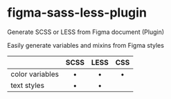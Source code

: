 # figma-sass-less-plugin

Generate SCSS or LESS from Figma document (Plugin)

Easily generate variables and mixins from Figma styles

|                 | SCSS | LESS | CSS |
| --------------- | :--: | :--: | :-: |
| color variables |  •   |  •   |  •  |
| text styles     |  •   |  •   |     |
